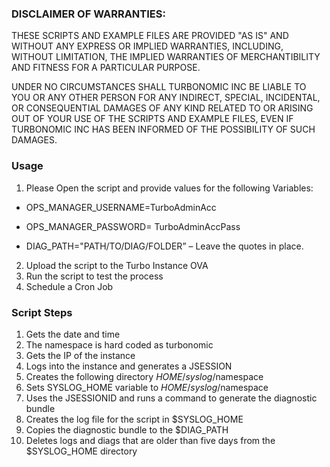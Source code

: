### DISCLAIMER OF WARRANTIES:

THESE SCRIPTS AND EXAMPLE FILES ARE PROVIDED "AS IS" AND WITHOUT ANY EXPRESS OR IMPLIED WARRANTIES, INCLUDING, WITHOUT LIMITATION, THE IMPLIED WARRANTIES OF MERCHANTIBILITY AND FITNESS FOR A PARTICULAR PURPOSE.

UNDER NO CIRCUMSTANCES SHALL TURBONOMIC INC BE LIABLE TO YOU OR ANY OTHER PERSON FOR ANY INDIRECT, SPECIAL, INCIDENTAL, OR CONSEQUENTIAL DAMAGES OF ANY KIND RELATED TO OR ARISING OUT OF YOUR USE OF THE SCRIPTS AND EXAMPLE FILES, EVEN IF TURBONOMIC INC HAS BEEN INFORMED OF THE POSSIBILITY OF SUCH DAMAGES.

### Usage

1.	Please Open the script and provide values for the following Variables:

   * OPS_MANAGER_USERNAME=TurboAdminAcc

   * OPS_MANAGER_PASSWORD= TurboAdminAccPass

   * DIAG_PATH="PATH/TO/DIAG/FOLDER” – Leave the quotes in place.

2.	Upload the script to the Turbo Instance OVA
3.	Run the script to test the process
4.	Schedule a Cron Job

### Script Steps

1.	Gets the date and time
2.	The namespace is hard coded as turbonomic
3.	Gets the IP of the instance
4.	Logs into the instance and generates a JSESSION
5.	Creates the following directory $HOME/syslog/$namespace
6.	Sets SYSLOG_HOME variable to $HOME/syslog/$namespace
7.	Uses the JSESSIONID and runs a command to generate the diagnostic bundle
8.	Creates the log file for the script in $SYSLOG_HOME
9.	Copies the diagnostic bundle to the $DIAG_PATH
10.	Deletes logs and diags that are older than five days from the $SYSLOG_HOME directory
